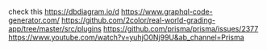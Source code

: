 check this https://dbdiagram.io/d
https://www.graphql-code-generator.com/
https://github.com/2color/real-world-grading-app/tree/master/src/plugins
https://github.com/prisma/prisma/issues/2377
https://www.youtube.com/watch?v=yuhjO0Nj99U&ab_channel=Prisma
